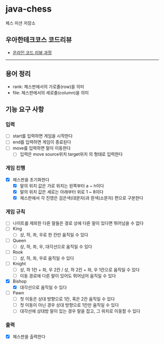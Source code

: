 # java-chess

체스 미션 저장소

## 우아한테크코스 코드리뷰

- [온라인 코드 리뷰 과정](https://github.com/woowacourse/woowacourse-docs/blob/master/maincourse/README.md)

---

## 용어 정리

- rank: 체스판에서의 가로줄(row)을 의미
- file: 체스판에서의 세로줄(column)을 의미

## 기능 요구 사항

### 입력

- [ ] start를 입력하면 게임을 시작한다
- [ ] end를 입력하면 게임이 종료된다
- [ ] move를 입력하면 말이 이동한다
    - [ ] 입력은 move source위치 target위치 의 형태로 입력한다

### 게임 진행

- [x] 체스판을 초기화한다
    - [x] 말의 위치 값은 가로 위치는 왼쪽부터 a ~ h이다
    - [x] 말의 위치 값은 세로는 아래부터 위로 1 ~ 8이다
    - [x] 체스판에서 각 진영은 검은색(대문자)과 흰색(소문자) 편으로 구분한다

### 게임 규칙

- [ ] 나이트를 제외한 다른 말들은 경로 상에 다른 말이 있다면 뛰어넘을 수 없다
- [ ] King
    - [ ] 상, 하, 좌, 우로 한 칸만 움직일 수 있다
- [ ] Queen
    - [ ] 상, 하, 좌, 우, 대각선으로 움직일 수 있다
- [ ] Rook
    - [ ] 상, 하, 좌, 우로 움직일 수 있다
- [ ] Knight
    - [ ] 상, 하 1칸 + 좌, 우 2칸 / 상, 하 2칸 + 좌, 우 1칸으로 움직일 수 있다
    - [ ] 이동 경로에 다른 말이 있어도 뛰어넘어 움직일 수 있다
- [x] Bishop
    - [x] 대각선으로 움직일 수 있다
- [ ] Pawn
    - [ ] 첫 이동은 상대 방향으로 1칸, 혹은 2칸 움직일 수 있다
    - [ ] 첫 이동이 아닌 경우 상대 방향으로 1칸만 움직일 수 있다
    - [ ] 대각선에 상대방 말이 있는 경우 말을 잡고, 그 위치로 이동할 수 있다

### 출력

- [x] 체스판을 출력한다
